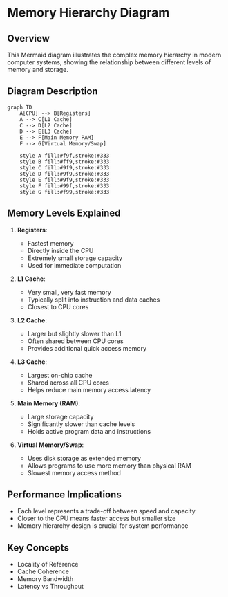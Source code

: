 # Memory Hierarchy Diagram

## Overview
This Mermaid diagram illustrates the complex memory hierarchy in modern computer systems, showing the relationship between different levels of memory and storage.

<!-- [MermaidChart: 425bbb25-b652-4f80-aea3-fb6273eb2257] -->

## Diagram Description
```mermaid
graph TD
    A[CPU] --> B[Registers]
    A --> C[L1 Cache]
    C --> D[L2 Cache]
    D --> E[L3 Cache]
    E --> F[Main Memory RAM]
    F --> G[Virtual Memory/Swap]
    
    style A fill:#f9f,stroke:#333
    style B fill:#ff9,stroke:#333
    style C fill:#9f9,stroke:#333
    style D fill:#9f9,stroke:#333
    style E fill:#9f9,stroke:#333
    style F fill:#99f,stroke:#333
    style G fill:#f99,stroke:#333
```

## Memory Levels Explained
1. **Registers**: 
   - Fastest memory
   - Directly inside the CPU
   - Extremely small storage capacity
   - Used for immediate computation

2. **L1 Cache**:
   - Very small, very fast memory
   - Typically split into instruction and data caches
   - Closest to CPU cores

3. **L2 Cache**:
   - Larger but slightly slower than L1
   - Often shared between CPU cores
   - Provides additional quick access memory

4. **L3 Cache**:
   - Largest on-chip cache
   - Shared across all CPU cores
   - Helps reduce main memory access latency

5. **Main Memory (RAM)**:
   - Large storage capacity
   - Significantly slower than cache levels
   - Holds active program data and instructions

6. **Virtual Memory/Swap**:
   - Uses disk storage as extended memory
   - Allows programs to use more memory than physical RAM
   - Slowest memory access method

## Performance Implications
- Each level represents a trade-off between speed and capacity
- Closer to the CPU means faster access but smaller size
- Memory hierarchy design is crucial for system performance

## Key Concepts
- Locality of Reference
- Cache Coherence
- Memory Bandwidth
- Latency vs Throughput 